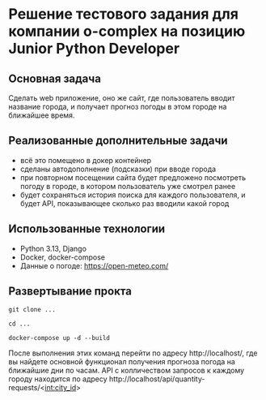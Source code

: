 ﻿# Решение тестового задания для компании o-complex на позицию Junior Python Developer

## Основная задача
Сделать web приложение, оно же сайт, где пользователь вводит название города, и получает прогноз погоды в этом городе на ближайшее время.
## Реализованные дополнительные задачи
- всё это помещено в докер контейнер
- сделаны автодополнение (подсказки) при вводе города
- при повторном посещении сайта будет предложено посмотреть погоду в городе, в котором пользователь уже смотрел ранее
- будет сохраняться история поиска для каждого пользователя, и будет API, показывающее сколько раз вводили какой город

## Использованные технологии
- Python 3.13, Django
- Docker, docker-compose
- Данные о погоде: https://open-meteo.com/

## Развертывание прокта
`git clone ...`

`cd ...`

`docker-compose up -d --build`

После выполнения этих команд перейти по адресу http://localhost/, где вы найдете основной функционал получения прогноза погода на ближайшие дни по часам.
API с колличеством запросов к каждому городу находится по адресу http://localhost/api/quantity-requests/<<int:city_id>>

